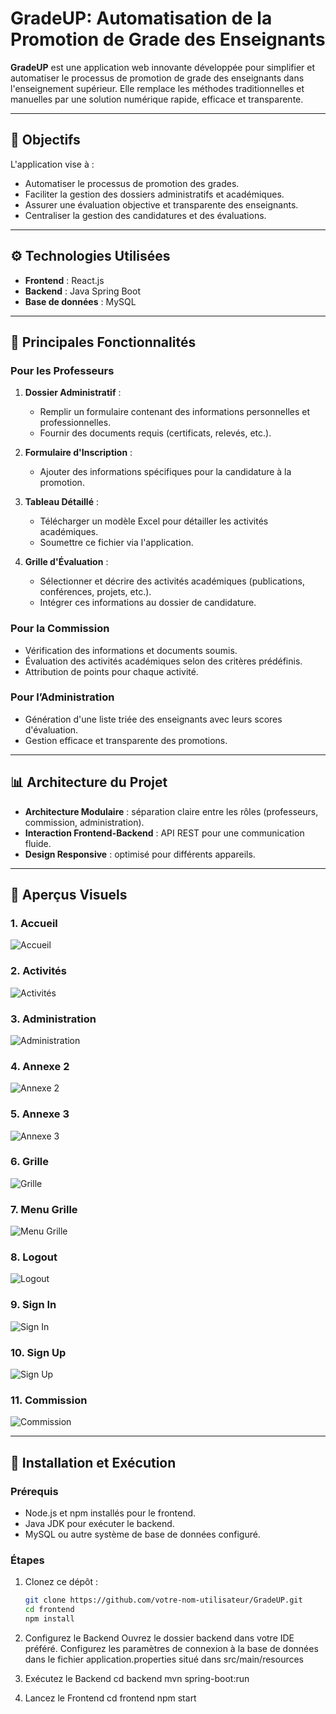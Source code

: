 # GradeUP: Automatisation de la Promotion de Grade des Enseignants  

**GradeUP** est une application web innovante développée pour simplifier et automatiser le processus de promotion de grade des enseignants dans l'enseignement supérieur. Elle remplace les méthodes traditionnelles et manuelles par une solution numérique rapide, efficace et transparente.

---

## 🎯 **Objectifs**  
L'application vise à :  
- Automatiser le processus de promotion des grades.  
- Faciliter la gestion des dossiers administratifs et académiques.  
- Assurer une évaluation objective et transparente des enseignants.  
- Centraliser la gestion des candidatures et des évaluations.  

---

## ⚙️ **Technologies Utilisées**  
- **Frontend** : React.js  
- **Backend** : Java Spring Boot  
- **Base de données** : MySQL

---

## 📂 **Principales Fonctionnalités**

### **Pour les Professeurs**  
1. **Dossier Administratif** :  
   - Remplir un formulaire contenant des informations personnelles et professionnelles.  
   - Fournir des documents requis (certificats, relevés, etc.).  

2. **Formulaire d'Inscription** :  
   - Ajouter des informations spécifiques pour la candidature à la promotion.  

3. **Tableau Détaillé** :  
   - Télécharger un modèle Excel pour détailler les activités académiques.  
   - Soumettre ce fichier via l'application.  

4. **Grille d'Évaluation** :  
   - Sélectionner et décrire des activités académiques (publications, conférences, projets, etc.).  
   - Intégrer ces informations au dossier de candidature.  

### **Pour la Commission**  
- Vérification des informations et documents soumis.  
- Évaluation des activités académiques selon des critères prédéfinis.  
- Attribution de points pour chaque activité.  

### **Pour l’Administration**  
- Génération d'une liste triée des enseignants avec leurs scores d'évaluation.  
- Gestion efficace et transparente des promotions.  

---

## 📊 **Architecture du Projet**  
- **Architecture Modulaire** : séparation claire entre les rôles (professeurs, commission, administration).  
- **Interaction Frontend-Backend** : API REST pour une communication fluide.  
- **Design Responsive** : optimisé pour différents appareils.  

---

## 📸 **Aperçus Visuels**  

### **1. Accueil**  
![Accueil](./Screenshots_Promotion/Acceuil.png)  

### **2. Activités**  
![Activités](./Screenshots_Promotion/Activités.png)  

### **3. Administration**  
![Administration](./Screenshots_Promotion/Administration.png)  

### **4. Annexe 2**  
![Annexe 2](./Screenshots_Promotion/Annexe2.png)  

### **5. Annexe 3**  
![Annexe 3](./Screenshots_Promotion/Annexe3.png)  

### **6. Grille**  
![Grille](./Screenshots_Promotion/Grille.png)  

### **7. Menu Grille**  
![Menu Grille](./Screenshots_Promotion/MenuGrille.png)  

### **8. Logout**  
![Logout](./Screenshots_Promotion/LogOut.png)  

### **9. Sign In**  
![Sign In](./Screenshots_Promotion/Sign%20In.png)

### **10. Sign Up**  
![Sign Up](./Screenshots_Promotion/Sign%20Up.png)  

### **11. Commission**  
![Commission](./Screenshots_Promotion/Table_Commission.png)  
 

---

## 🚀 **Installation et Exécution**  

### **Prérequis**  
- Node.js et npm installés pour le frontend.  
- Java JDK pour exécuter le backend.  
- MySQL ou autre système de base de données configuré.  

### **Étapes**  
1. Clonez ce dépôt :  
   ```bash
   git clone https://github.com/votre-nom-utilisateur/GradeUP.git
   cd frontend
   npm install
3. Configurez le Backend
Ouvrez le dossier backend dans votre IDE préféré.
Configurez les paramètres de connexion à la base de données dans le fichier application.properties situé dans src/main/resources

4. Exécutez le Backend
cd backend
mvn spring-boot:run

5. Lancez le Frontend
cd frontend
npm start
